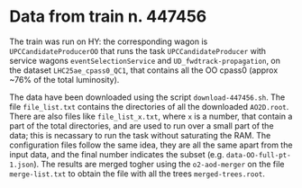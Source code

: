 # Data from train n. 447456
The train was run on HY: the corresponding wagon is `UPCCandidateProducerOO` that runs the task `UPCCandidateProducer` with service wagons `eventSelectionService` and `UD_fwdtrack-propagation`, on the dataset `LHC25ae_cpass0_QC1`, that contains all the OO cpass0 (approx ~76% of the total luminosity).

The data have been downloaded using the script `download-447456.sh`.
The file `file_list.txt` contains the directories of all the downloaded `AO2D.root`. There are also files like `file_list_x.txt`, where `x` is a number, that contain a part of the total directories, and are used to run over a small part of the data; this is necassary to run the task without saturating the RAM. The configuration files follow the same idea, they are all the same apart from the input data, and the final number indicates the subset (e.g. `data-OO-full-pt-1.json`). The results are merged togher using the `o2-aod-merger` on the file `merge-list.txt` to obtain the file with all the trees `merged-trees.root`.